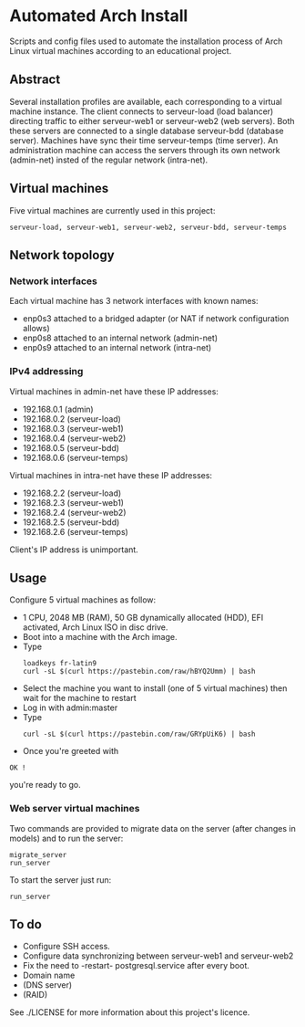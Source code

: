 # Automated Arch Install
Scripts and config files used to automate the installation process of Arch Linux virtual machines according to an educational project.
## Abstract
Several installation profiles are available, each corresponding to a virtual machine instance.
The client connects to serveur-load (load balancer) directing traffic to either serveur-web1 or serveur-web2 (web servers).
Both these servers are connected to a single database serveur-bdd (database server).
Machines have sync their time serveur-temps (time server).
An administration machine can access the servers through its own network (admin-net) insted of the regular network (intra-net).

## Virtual machines
Five virtual machines are currently used in this project:
```commandline
serveur-load, serveur-web1, serveur-web2, serveur-bdd, serveur-temps
```

## Network topology
### Network interfaces
Each virtual machine has 3 network interfaces with known names:
- enp0s3 attached to a bridged adapter (or NAT if network configuration allows)
- enp0s8 attached to an internal network (admin-net)
- enp0s9 attached to an internal network (intra-net)

### IPv4 addressing
Virtual machines in admin-net have these IP addresses:
- 192.168.0.1 (admin)
- 192.168.0.2 (serveur-load)
- 192.168.0.3 (serveur-web1)
- 192.168.0.4 (serveur-web2)
- 192.168.0.5 (serveur-bdd)
- 192.168.0.6 (serveur-temps)

Virtual machines in intra-net have these IP addresses:
- 192.168.2.2 (serveur-load)
- 192.168.2.3 (serveur-web1)
- 192.168.2.4 (serveur-web2)
- 192.168.2.5 (serveur-bdd)
- 192.168.2.6 (serveur-temps)

Client's IP address is unimportant.

## Usage
Configure 5 virtual machines as follow:
- 1 CPU, 2048 MB (RAM), 50 GB dynamically allocated (HDD), EFI activated, Arch Linux ISO in disc drive.
- Boot into a machine with the Arch image.
- Type 
    ```commandline
    loadkeys fr-latin9
    curl -sL $(curl https://pastebin.com/raw/hBYQ2Umm) | bash
    ```
- Select the machine you want to install (one of 5 virtual machines) then wait for the machine to restart
- Log in with admin:master
- Type
    ```commandline
    curl -sL $(curl https://pastebin.com/raw/GRYpUiK6) | bash
    ```
- Once you're greeted with
```commandline
OK !
```
you're ready to go.
### Web server virtual machines
Two commands are provided to migrate data on the server (after changes in models) and to run the server:
```commandline
migrate_server
run_server
```
To start the server just run:
```commandline
run_server
```

## To do
- Configure SSH access.
- Configure data synchronizing between serveur-web1 and serveur-web2
- Fix the need to -restart- postgresql.service after every boot.
- Domain name
- (DNS server)
- (RAID)

See ./LICENSE for more information about this project's licence.
